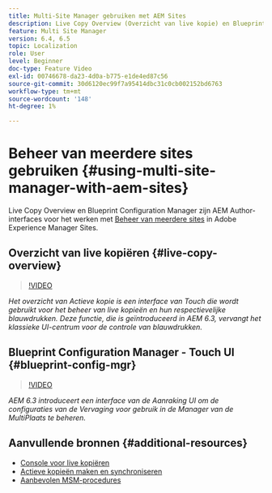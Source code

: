 ```yaml
---
title: Multi-Site Manager gebruiken met AEM Sites
description: Live Copy Overview (Overzicht van live kopie) en Blueprint Configuration Manager zijn interface met Touch UI voor het werken met beheer van meerdere sites.
feature: Multi Site Manager
version: 6.4, 6.5
topic: Localization
role: User
level: Beginner
doc-type: Feature Video
exl-id: 00746678-da23-4d0a-b775-e1de4ed87c56
source-git-commit: 30d6120ec99f7a95414dbc31c0cb002152bd6763
workflow-type: tm+mt
source-wordcount: '148'
ht-degree: 1%

---
```


# Beheer van meerdere sites gebruiken {#using-multi-site-manager-with-aem-sites}

Live Copy Overview en Blueprint Configuration Manager zijn AEM Author-interfaces voor het werken met [Beheer van meerdere sites](https://experienceleague.adobe.com/docs/experience-manager-cloud-service/content/sites/administering/reusing-content/msm-and-translation.html) in Adobe Experience Manager Sites.

## Overzicht van live kopiëren {#live-copy-overview}

>[!VIDEO](https://video.tv.adobe.com/v/17054?quality=12&learn=on)

*Het overzicht van Actieve kopie is een interface van Touch die wordt gebruikt voor het beheer van live kopieën en hun respectievelijke blauwdrukken. Deze functie, die is geïntroduceerd in AEM 6.3, vervangt het klassieke UI-centrum voor de controle van blauwdrukken.*

## Blueprint Configuration Manager - Touch UI {#blueprint-config-mgr}

>[!VIDEO](https://video.tv.adobe.com/v/17056?quality=12&learn=on)

*AEM 6.3 introduceert een interface van de Aanraking UI om de configuraties van de Vervaging voor gebruik in de Manager van de MultiPlaats te beheren.*

## Aanvullende bronnen {#additional-resources}

* [Console voor live kopiëren](https://helpx.adobe.com/experience-manager/6-5/sites/administering/using/msm-livecopy-overview.html)
* [Actieve kopieën maken en synchroniseren](https://helpx.adobe.com/experience-manager/6-5/sites/administering/using/msm-livecopy.html)
* [Aanbevolen MSM-procedures](https://helpx.adobe.com/experience-manager/6-5/sites/administering/using/msm-best-practices.html)
